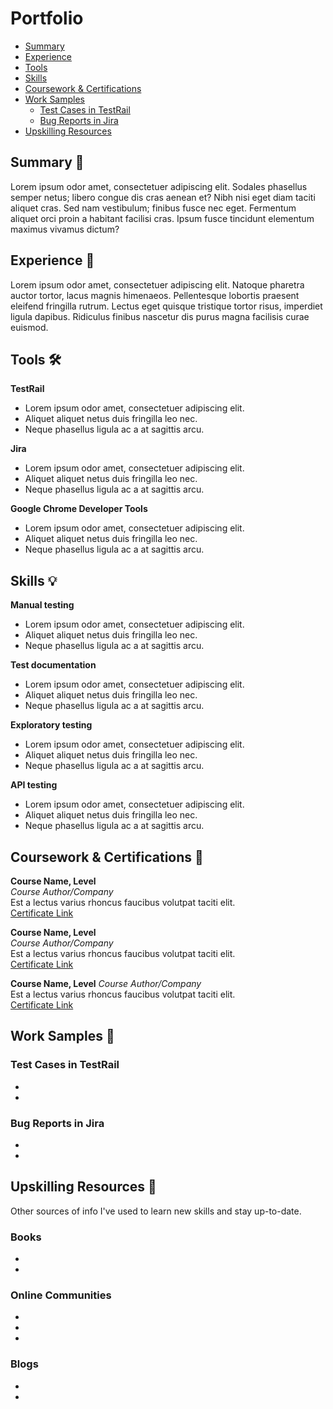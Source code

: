 # Portfolio
- [Summary](#summary-memo)
- [Experience](#experience-briefcase)
- [Tools](#tools-hammer_and_wrench)
- [Skills](#skills-bulb)
- [Coursework & Certifications](#coursework--certifications-scroll)
- [Work Samples](#work-samples-bookmark)
  * [Test Cases in TestRail](#test-cases-in-testrail)
  * [Bug Reports in Jira](#bug-reports-in-jira)
- [Upskilling Resources](#upskilling-resources-brain)

## Summary :memo:
Lorem ipsum odor amet, consectetuer adipiscing elit. Sodales phasellus semper netus; libero congue dis cras aenean et? Nibh nisi eget diam taciti aliquet cras. Sed nam vestibulum; finibus fusce nec eget. Fermentum aliquet orci proin a habitant facilisi cras. Ipsum fusce tincidunt elementum maximus vivamus dictum?

## Experience :briefcase:
Lorem ipsum odor amet, consectetuer adipiscing elit. Natoque pharetra auctor tortor, lacus magnis himenaeos. Pellentesque lobortis praesent eleifend fringilla rutrum. Lectus eget quisque tristique tortor risus, imperdiet ligula dapibus. Ridiculus finibus nascetur dis purus magna facilisis curae euismod.

## Tools :hammer_and_wrench:	

__TestRail__
   * Lorem ipsum odor amet, consectetuer adipiscing elit.
   * Aliquet aliquet netus duis fringilla leo nec.
   * Neque phasellus ligula ac a at sagittis arcu.

__Jira__
   * Lorem ipsum odor amet, consectetuer adipiscing elit.
   * Aliquet aliquet netus duis fringilla leo nec.
   * Neque phasellus ligula ac a at sagittis arcu.

__Google Chrome Developer Tools__
   * Lorem ipsum odor amet, consectetuer adipiscing elit.
   * Aliquet aliquet netus duis fringilla leo nec.
   * Neque phasellus ligula ac a at sagittis arcu.

## Skills :bulb:

__Manual testing__
   * Lorem ipsum odor amet, consectetuer adipiscing elit.
   * Aliquet aliquet netus duis fringilla leo nec.
   * Neque phasellus ligula ac a at sagittis arcu.

__Test documentation__
   * Lorem ipsum odor amet, consectetuer adipiscing elit.
   * Aliquet aliquet netus duis fringilla leo nec.
   * Neque phasellus ligula ac a at sagittis arcu.

__Exploratory testing__
   * Lorem ipsum odor amet, consectetuer adipiscing elit.
   * Aliquet aliquet netus duis fringilla leo nec.
   * Neque phasellus ligula ac a at sagittis arcu.

__API testing__
   * Lorem ipsum odor amet, consectetuer adipiscing elit.
   * Aliquet aliquet netus duis fringilla leo nec.
   * Neque phasellus ligula ac a at sagittis arcu.

## Coursework & Certifications :scroll:	
__Course Name, Level__   
*Course Author/Company*   
Est a lectus varius rhoncus faucibus volutpat taciti elit.   
[Certificate Link](https://www.certificate.com)   

__Course Name, Level__   
*Course Author/Company*   
Est a lectus varius rhoncus faucibus volutpat taciti elit.   
[Certificate Link](https://www.certificate.com)   

__Course Name, Level__
*Course Author/Company*   
Est a lectus varius rhoncus faucibus volutpat taciti elit.   
[Certificate Link](https://www.certificate.com)   

## Work Samples :bookmark:

### Test Cases in TestRail
   *
   *
   
### Bug Reports in Jira
   *
   *
   
## Upskilling Resources :brain:

Other sources of info I've used to learn new skills and stay up-to-date.

### Books
   *
   *

### Online Communities
   *
   *
   *

### Blogs
   *
   *
